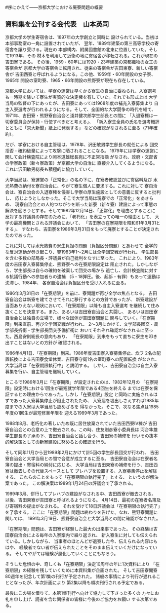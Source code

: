 #序にかえて――京都大学における廃寮問題の概要
## 資料集を公刊する会代表　山本英司

京都大学の学生寄宿舎は、1897年の大学創立と同時に
設けられている。当初は本部事務室の一角に設置されていたが、
翌年、1889年建築の第三高等学校の寄宿舎を譲り受ける。現在の
本部構内、附属図書館の北東に位置していた。そして1913年、その
材木を利用して近衛の地に寄宿舎が移転される。これが現在の吉田寮である。
その後、1959・60年には1920・23年建築の京都織物の女工の寄宿舎が
京都大学の寄宿舎に転用され、従来の寄宿舎が吉田東寮、新しい寄宿舎が
吉田西寮と呼ばれるようになる。この他、1959年・60年開設の女子寮、1965年
開設の室町寮、1965・66年開設の熊野寮が現在も存在している。

京都大学においては、学寮の運営は早くから寮生の自治に委ねられ、入寮選考
も一時期を除いて寮生が実質的な決定権を有していた。それでも形式上は
大学当局の監督の下にあったが、吉田寮にあっては1968年度の補充入寮募集より
自主入寮選考が行われるようになる。そして、全国的な大学闘争の時代を経て、
1971年、吉田寮・熊野寮自治会と淺井健次郎学生部長との間に
「入退寮権は一切寮委員会が保持・行使すべきだと考える」、
「新入寮生全員の氏名を選考概評とともに「京大新聞」紙上に発表する」
などの確認がなされるに至る（71年確約）。

だが、学寮における自主管理は、1978年、沢田敏男学生部長の就任による
団交拒否・確約破棄によって攻撃に晒されることになる。
1979年には学寮の運営に関して会計検査院により岡本道雄総長宛に不正常指摘
がなされ、政府・文部省の学寮政策（新々寮政策）が京都大学の自治に
直接介入してくるようになる。これに沢田敏男総長も積極的に協力していく。

大学当局は、寮運営の「正常化」の名の下に、在寮者確認並びに寄宿料及び
水光熱費の納付を寮自治会に、やがて寮生個人に要求する。これに対して
寮自治会は、寮自治会の入退寮権を侵害し学寮の厚生施設としての意義に反すると批判し、
応じようとしなかった。そこで大学当局は現寮での「正常化」をあきらめ、
現寮自治会との人的つながりを断った新寮（新々寮）建設によって事態の
解決を図ろうとする。そして1982年12月14日、「正常化」を理由とすることに
反対する評議員の存在のために、「老朽化」を表立っての唯一の理由として、
大学の最高機関とされる評議会において、
「吉田寮の在寮期限を昭和61年3月31とする」、
すなわち、吉田寮を1986年3月31日をもって廃寮とすることが決定されたのであった。

これに対しては水光熱費の寮生負担の問題（負担区分問題）とあわせて
全学的な反対運動が巻き起こり、翌1983年1〜2月には全学団交戦が行われ、
学生部長を含む多数の部局長・評議員が自己批判をなすに至った。
これにより、1983年度の吉田寮入寮募集停止、熊野寮への在寮期限設定は
阻止された。しかしながら、学生部長は自らの確約を破棄して団交の場から
逃亡し、会計検査院に対する抗議行動への参加者らの逮捕
（5・18弾圧。後、起訴・有罪）もあって運動は沈滞し、1984年、
各寮自治会は負担区分を受け入れるに至る。

1986年3月31日の「在寮期限」を前に、寮問題が再び全学の焦点となる。
吉田寮自治会は新寮を建てさせてそれに移行するとの方針であったが、
新寮建設が当面ありえない現状において、「在寮期限」以降も自主入寮選考
を継続して住み抜くことを決意する。また、あるいは吉田寮自治会と共闘し、
あるいは吉田寮自治会とは独自の立場で、様々な団体が吉田寮問題に
関与していく。「在寮期限」到来直前、再び全学団交戦が行われ、
2〜3月にかけて、文学部長団交・農学部長折衝・学生部長団交予備折衝に
おいてそれぞれ確認がなされるに至った。西島安則総長の意向もあり、
「在寮期限」到来をもって直ちに寮生を叩き出すことはないとの方針が
確認される。

1986年4月1日、「在寮期限」到来。1986年度吉田寮入寮募集停止、炊フ
2名の配置転換による吉田寮食堂休業、吉田寮守衛1名の室町寮への配置転換
がなされ、大学当局は「在寮期限執行中」と説明する。
しかし、吉田寮自治会は自主入寮募集を行い、自主管理を継続していく。

ところで1986年3月に「在寮期限」が設定されたのは、1982年12月の
「在寮期限」設定時における1回生が最短就学年限である4回生を終える
までは在寮を保証するとの理由からであった。しかし「在寮期限」設定
と同時に実施されるはずであった入寮募集停止が阻止されたため、
入寮届を堤出しさえすれば1985年度までの入寮は大学当局も認めざるを
得なかった。そこで、次なる焦点は1985年度の1回生が最短修業年限を
迎える1989年3月であった。

1988年8月、老朽化の著しいため既に居住放棄されていた吉田西寮Ⅳ棟が
吉田寮自治会との合意の上で撤去される。この時、住友則彦寮小委員長は
河合隼雄学生部長の了承の下、吉田寮自治会と話し合う、吉田寮の補修を
行いその抜本的解決策としての新寮建設に努めるとの確認を行う。

そして同年11月から翌1989年2月にかけて計5回の学生部長団交が行われ、
吉田寮自治会と大学当局との間で合意が成立するに至る。
吉田寮自治会は在寮者名簿の提出・寄宿料の納付に応じる、
大学当局は吉田東寮の補修を行う、吉田西寮は撤去しその代替スペースとして
プレハブを設置する、入寮募集停止を解除する、
これらのことをもって「在寮期限の執行完了」とする、
というのが解決案であった。
この解決案は1989年1月24日の評議会で了承される。

1989年3月、併行してプレハブの建設がなされる中、吉田西寮が撤去される。
以後、吉田東寮が吉田寮と呼ばれるようになる。
4月14日、最初の在寮者名簿及び寄宿料の提出がなされる。
それを受けて18日評議会は「在寮期限の執行完了」を了承する。
ここに「在寮期限」問題は終わりを告げた。なお、熊野寮問題に関しては、
1991年3月19日、熊野寮自治会と大学当局との間に確認がなされた。

「在寮期限」問題は、吉田寮が経験した最大の出来事であった。
その経験は吉田寮自治会による毎年の入寮案内で繰り返され、
新入寮生に対しても伝えられている。しかしながら、
当事者のほとんどが退寮した今、伝えられる内容はもはや、
経験者でない者が伝えられたことをそのまま伝えていくだけになっている。
そしてやがては経験が風化していくことにもなろう。

そうした危惧の中、奇しくも「在寮期限」決定10周年の年に1次資料により
「在寮期限」の経験を残していくために本資料集が企画された。
そして吉田寮開寮80週年を記念して第1集の刊行が予定された。
諸般の事情により刊行が遅れることとなったが、年次計画により
第2集以降も順次刊行される予定である。

最後にこの場を借りて、本第1集刊行へ向けて協力して下さった多くの
方々にお礼を申し上げ、読者を含む関係者の皆様に今後のご協力をお願い
する次第である。